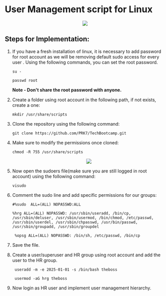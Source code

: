 # User Management script for Linux

<p align="center">
      <img src="https://github.com/PRK7/TechBootcamp/assets/35907619/31201f0c-baf5-4b62-b9f8-f3baaa2b9d8d" />
</p>

## Steps for Implementation: 

1. If you have a fresh installation of linux, it is necessary to add password for root account as we will be removing default sudo access for every user . Using the following commands, you can set the root password.

      ```
     su -
      ```
   
      ```
      passwd root
      ```
    **Note - Don't share the root password with anyone.**
   
2. Create a folder using root account in the following path, if not exists, create a one:

      ```
      mkdir /usr/share/scripts
      ```
   
3. Clone the repository using the following command:
    
      ```
      git clone https://github.com/PRK7/TechBootcamp.git
      ```
   
4.  Make sure to modify the permissions once cloned:

      ```
      chmod -R 755 /usr/share/scripts
      ```
      <p align="center">
        <img src="https://github.com/PRK7/TechBootcamp/assets/35907619/18d20ffa-f0f2-4419-a188-fdc821635242" />
      </p>


6. Now open the sudoers file(make sure you are still logged in root account) using the following command:

      ```
      visudo
      ```

7. Comment the sudo line and add specific permissions for our groups:

      ```
      #%sudo  ALL=(ALL) NOPASSWD:ALL
      ```

      ```
      %hrg ALL=(ALL) NOPASSWD: /usr/sbin/useradd, /bin/cp, /usr/sbin/deluser, /usr/sbin/usermod, /bin/chmod, /etc/passwd,
      /usr/sbin/userdel, /usr/sbin/chpasswd, /usr/bin/passwd, /usr/sbin/groupadd, /usr/sbin/groupdel
      ```
   

      ```
       %opsg ALL=(ALL) NOPASSWD: /bin/sh, /etc/passwd, /bin/cp
      ```

8. Save the file.
   
9. Create a user/superuser and HR group using root account and add the user to the HR group.
      ```
       useradd -m -e 2025-01-01 -s /bin/bash theboss
      ```
      ```
       usermod -aG hrg theboss
      ```

10. Now login as HR user and implement user management hierarchy. 



